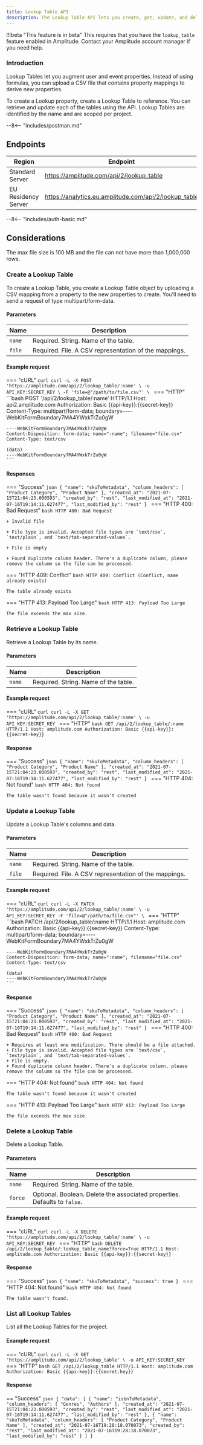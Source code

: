 ```yaml
---
title: Lookup Table API
description: The Lookup Table API lets you create, get, update, and delete lookup tables to augment your data.
---
```


!!!beta "This feature is in beta"
        This requires that you have the `lookup_table` feature enabled in Amplitude. Contact your Amplitude account manager if you need help.

### Introduction

Lookup Tables let you augment user and event properties. Instead of using formulas, you can upload a CSV file that contains property mappings to derive new properties.

To create a Lookup property, create a Lookup Table to reference. You can retrieve and update each of the tables using the API. Lookup Tables are identified by the name and are scoped per project.

--8<-- "includes/postman.md"

## Endpoints

| Region | Endpoint |
| --- | --- |
| Standard Server | https://amplitude.com/api/2/lookup_table |
| EU Residency Server | https://analytics.eu.amplitude.com/api/2/lookup_table |

--8<-- "includes/auth-basic.md"


## Considerations

The max file size is 100 MB and the file can not have more than 1,000,000 rows.

### Create a Lookup Table

To create a Lookup Table, you create a Lookup Table object by uploading a CSV mapping from a property to the new properties to create. You'll need to send a request of type multipart/form-data.

#### Parameters

|<div class="big-column">Name</div>| Description|
|-----|------|
|`name` | Required. String. Name of the table.|
|`file` | Required. File. A CSV representation of the mappings.|

#### Example request

=== "cURL"
    ```curl
    curl -L -X POST 'https://amplitude.com/api/2/lookup_table/:name' \
         -u API_KEY:SECRET_KEY \
         -F 'file=@"/path/to/file.csv"' \
    ```
=== "HTTP"
    ```bash
    POST '/api/2/lookup_table/:name' HTTP/1.1
    Host: api2.amplitude.com
    Authorization: Basic {{api-key}}:{{secret-key}}
    Content-Type: multipart/form-data; boundary=----WebKitFormBoundary7MA4YWxkTrZu0gW

    ----WebKitFormBoundary7MA4YWxkTrZu0gW
    Content-Disposition: form-data; name=":name"; filename="file.csv"
    Content-Type: text/csv

    (data)
    ----WebKitFormBoundary7MA4YWxkTrZu0gW
    ```

#### Responses

=== "Success"
    ```json
    {
        "name": "skuToMetadata",
        "column_headers": [
            "Product Category",
            "Product Name"
        ],
        "created_at": "2021-07-15T21:04:23.000593",
        "created_by": "rest",
        "last_modified_at": "2021-07-16T19:14:11.627477",
        "last_modified_by": "rest"
    }
    ```
=== "HTTP 400: Bad Request"
    ```bash
    HTTP 400: Bad Request
    ```

    + Invalid file

    + File type is invalid. Accepted file types are `text/csv`, `text/plain`, and `text/tab-separated-values`.

    + File is empty

    + Found duplicate column header. There's a duplicate column, please remove the column so the file can be processed.
=== "HTTP 409: Conflict"
    ```bash
    HTTP 409: Conflict (Conflict, name already exists)
    ```

    The table already exists
=== "HTTP 413: Payload Too Large"
    ```bash
    HTTP 413: Payload Too Large
    ```

    The file exceeds the max size.

### Retrieve a Lookup Table

Retrieve a Lookup Table by its name.

#### Parameters

|<div class="big-column">Name</div>| Description|
|-----|------|
|`name` | Required. String. Name of the table.|

#### Example request

=== "cURL"
    ```curl
    curl -L -X GET 'https://amplitude.com/api/2/lookup_table/:name' \
         -u API_KEY:SECRET_KEY
    ```
=== "HTTP"
    ```bash
    GET /api/2/lookup_table/:name HTTP/1.1
    Host: amplitude.com
    Authorization: Basic {{api-key}}:{{secret-key}}
    ```

#### Response

=== "Success"
    ```json
    {
        "name": "skuToMetadata",
        "column_headers": [
            "Product Category",
            "Product Name"
        ],
        "created_at": "2021-07-15T21:04:23.000593",
        "created_by": "rest",
        "last_modified_at": "2021-07-16T19:14:11.627477",
        "last_modified_by": "rest"
    }
    ```
=== "HTTP 404: Not found"
    ```bash
    HTTP 404: Not found
    ```

    The table wasn't found because it wasn't created

### Update a Lookup Table

Update a Lookup Table's columns and data.

#### Parameters

|<div class="big-column">Name</div>| Description|
|-----|------|
|`name` | Required. String. Name of the table.|
|`file` | Required. File. A CSV representation of the mappings.|

#### Example request

=== "cURL"
    ```curl
    curl -L -X PATCH 'https://amplitude.com/api/2/lookup_table/:name' \
         -u API_KEY:SECRET_KEY
         -F 'file=@"/path/to/file.csv"' \
    ```
=== "HTTP"
    ```bash
    PATCH /api/2/lookup_table/:name HTTP/1.1
    Host: amplitude.com
    Authorization: Basic {{api-key}}:{{secret-key}}
    Content-Type: multipart/form-data; boundary=----WebKitFormBoundary7MA4YWxkTrZu0gW

    ----WebKitFormBoundary7MA4YWxkTrZu0gW
    Content-Disposition: form-data; name=":name"; filename="file.csv"
    Content-Type: text/csv

    (data)
    ----WebKitFormBoundary7MA4YWxkTrZu0gW
    ```

#### Response

=== "Success"
    ```json
    {
        "name": "skuToMetadata",
        "column_headers": [
            "Product Category",
            "Product Name"
        ],
        "created_at": "2021-07-15T21:04:23.000593",
        "created_by": "rest",
        "last_modified_at": "2021-07-16T19:14:11.627477",
        "last_modified_by": "rest"
    }
    ```
=== "HTTP 400: Bad Request"
    ```bash
    HTTP 400: Bad Request
    ```

    + Requires at least one modification. There should be a file attached.
    + File type is invalid. Accepted file types are `text/csv`, `text/plain`, and `text/tab-separated-values`.
    + File is empty.
    + Found duplicate column header. There's a duplicate column, please remove the column so the file can be processed.
=== "HTTP 404: Not found"
    ```bash
    HTTP 404: Not found
    ```

    The table wasn't found because it wasn't created
=== "HTTP 413: Payload Too Large"
    ```bash
    HTTP 413: Payload Too Large
    ```

    The file exceeds the max size.

### Delete a Lookup Table

Delete a Lookup Table.

#### Parameters

|<div class="big-column">Name</div>| Description|
|-----|------|
|`name` | Required. String. Name of the table.|
|`force` | Optional. Boolean. Delete the associated properties. Defaults to `false`.|

#### Example request

=== "cURL"
    ```curl
    curl -L -X DELETE 'https://amplitude.com/api/2/lookup_table/:name' \
         -u API_KEY:SECRET_KEY
    ```
=== "HTTP"
    ```bash
    DELETE /api/2/lookup_table/:lookup_table_name?force=True HTTP/1.1
    Host: amplitude.com
    Authorization: Basic {{api-key}}:{{secret-key}}
    ```

#### Response

=== "Success"
    ```json
    {
        "name": "skuToMetadata",
        "success": true
    }
    ```
=== "HTTP 404: Not found"
    ```bash
    HTTP 404: Not found
    ```

    The table wasn't found.

### List all Lookup Tables

List all the Lookup Tables for the project.

#### Example request

=== "cURL"
    ```curl
    curl -L -X GET 'https://amplitude.com/api/2/lookup_table' \
         -u API_KEY:SECRET_KEY
    ```
=== "HTTP"
    ```bash
    GET /api/2/lookup_table HTTP/1.1
    Host: amplitude.com
    Authorization: Basic {{api-key}}:{{secret:key}}
    ```

#### Response

== "Success"
    ```json
    {
        "data": [
            {
                "name": "isbnToMetadata",
                "column_headers": [
                    "Genres",
                    "Authors"
                ],
                "created_at": "2021-07-15T21:04:23.000593",
                "created_by": "rest",
                "last_modified_at": "2021-07-16T19:14:11.627477",
                "last_modified_by": "rest"
            },
            {
                "name": "skuToMetadata",
                "column_headers": [
                    "Product Category",
                    "Product Name"
                ],
                "created_at": "2021-07-16T19:28:18.070073",
                "created_by": "rest",
                "last_modified_at": "2021-07-16T19:28:18.070073",
                "last_modified_by": "rest"
            }
        ]
    }
    ```
